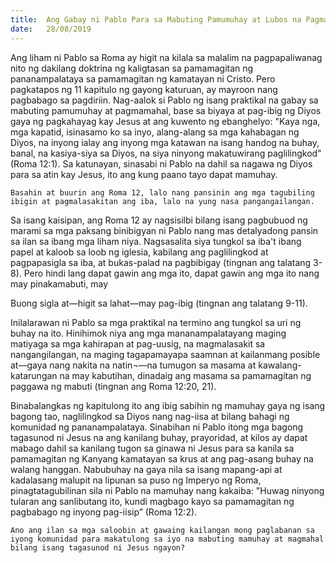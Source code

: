 ```yaml
---
title:  Ang Gabay ni Pablo Para sa Mabuting Pamumuhay at Lubos na Pagmamahal
date:   28/08/2019
---
```


Ang liham ni Pablo sa Roma ay higit na kilala sa malalim na pagpapaliwanag nito ng dakilang doktrina ng kaligtasan sa pamamagitan ng pananampalataya sa pamamagitan ng kamatayan ni Cristo. Pero pagkatapos ng 11 kapitulo ng gayong katuruan, ay mayroon nang pagbabago sa pagdiriin. Nag-aalok si Pablo ng isang praktikal na gabay sa mabuting pamumuhay at pagmamahal, base sa biyaya at pag-ibig ng Diyos gaya ng pagkahayag kay Jesus at ang kuwento ng ebanghelyo: "Kaya nga, mga kapatid, isinasamo ko sa inyo, alang-alang sa mga kahabagan ng Diyos, na inyong ialay ang inyong mga katawan na isang handog na buhay, banal, na kasiya-siya sa Diyos, na siya ninyong makatuwirang paglilingkod" (Roma 12:1). Sa katunayan, sinasabi ni Pablo na dahil sa nagawa ng Diyos para sa atin kay Jesus, ito ang kung paano tayo dapat mamuhay.

`Basahin at buurin ang Roma 12, lalo nang pansinin ang mga tagubiling ibigin at pagmalasakitan ang iba, lalo na yung nasa pangangailangan.`

Sa isang kaisipan, ang Roma 12 ay nagsisilbi bilang isang pagbubuod ng marami sa mga paksang binibigyan ni Pablo nang mas detalyadong pansin sa ilan sa ibang mga liham niya. Nagsasalita siya tungkol sa iba't ibang papel at kaloob sa loob ng iglesia, kabilang ang paglilingkod at pagpapasigla sa iba, at bukas-palad na pagbibigay (tingnan ang talatang 3-8). Pero hindi lang dapat gawin ang mga ito, dapat gawin ang mga ito nang may pinakamabuti, may

Buong sigla at—higit sa lahat—may pag-ibig (tingnan ang talatang 9-11).

Inilalarawan ni Pablo sa mga praktikal na termino ang tungkol sa uri ng buhay na ito. Hinihimok niya ang mga mananampalatayang maging matiyaga sa mga kahirapan at pag-uusig, na magmalasakit sa nangangilangan, na maging tagapamayapa saamnan at kailanmang posible at—gaya nang nakita na natin¬—na tumugon sa masama at kawalang-katarungan na may kabutihan, dinadaig ang masama sa pamamagitan ng paggawa ng mabuti (tingnan ang Roma 12:20, 21).

Binabalangkas ng kapitulong ito ang ibig sabihin ng mamuhay gaya ng isang bagong tao, naglilingkod sa Diyos nang nag-iisa at bilang bahagi ng komunidad ng pananampalataya. Sinabihan ni Pablo itong mga bagong tagasunod ni Jesus na ang kanilang buhay, prayoridad, at kilos ay dapat mabago dahil sa kanilang tugon sa ginawa ni Jesus para sa kanila sa pamamagitan ng Kanyang kamatayan sa krus at ang pag-asang buhay na walang hanggan. Nabubuhay na gaya nila sa isang mapang-api at kadalasang malupit na lipunan sa puso ng Imperyo ng Roma, pinagtatagubilinan sila ni Pablo na mamuhay nang kakaiba: "Huwag ninyong tularan ang sanlibutang ito, kundi magbago kayo sa pamamagitan ng pagbabago ng inyong pag-iisip” (Roma 12:2).

`Ano ang ilan sa mga saloobin at gawaing kailangan mong paglabanan sa iyong komunidad para makatulong sa iyo na mabuting mamuhay at magmahal bilang isang tagasunod ni Jesus ngayon?`